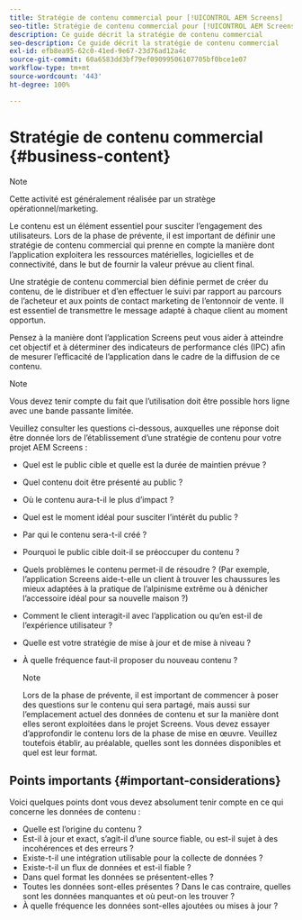 ```yaml
---
title: Stratégie de contenu commercial pour [!UICONTROL AEM Screens]
seo-title: Stratégie de contenu commercial pour [!UICONTROL AEM Screens]
description: Ce guide décrit la stratégie de contenu commercial
seo-description: Ce guide décrit la stratégie de contenu commercial
exl-id: efb8ea95-62c0-41ed-9e67-23d76ad12a4c
source-git-commit: 60a6583dd3bf79ef09099506107705bf0bce1e07
workflow-type: tm+mt
source-wordcount: '443'
ht-degree: 100%

---
```


# Stratégie de contenu commercial {#business-content}

>[!NOTE]
>
>Cette activité est généralement réalisée par un stratège opérationnel/marketing.

Le contenu est un élément essentiel pour susciter l’engagement des utilisateurs. Lors de la phase de prévente, il est important de définir une stratégie de contenu commercial qui prenne en compte la manière dont l’application exploitera les ressources matérielles, logicielles et de connectivité, dans le but de fournir la valeur prévue au client final.

Une stratégie de contenu commercial bien définie permet de créer du contenu, de le distribuer et d’en effectuer le suivi par rapport au parcours de l’acheteur et aux points de contact marketing de l’entonnoir de vente. Il est essentiel de transmettre le message adapté à chaque client au moment opportun.

Pensez à la manière dont l’application Screens peut vous aider à atteindre cet objectif et à déterminer des indicateurs de performance clés (IPC) afin de mesurer l’efficacité de l’application dans le cadre de la diffusion de ce contenu.

>[!NOTE]
>
>Vous devez tenir compte du fait que l’utilisation doit être possible hors ligne avec une bande passante limitée.

Veuillez consulter les questions ci-dessous, auxquelles une réponse doit être donnée lors de l’établissement d’une stratégie de contenu pour votre projet AEM Screens :

* Quel est le public cible et quelle est la durée de maintien prévue ?
* Quel contenu doit être présenté au public ?
* Où le contenu aura-t-il le plus d’impact ?
* Quel est le moment idéal pour susciter l’intérêt du public ?
* Par qui le contenu sera-t-il créé ?
* Pourquoi le public cible doit-il se préoccuper du contenu ?
* Quels problèmes le contenu permet-il de résoudre ? (Par exemple, l’application Screens aide-t-elle un client à trouver les chaussures les mieux adaptées à la pratique de l’alpinisme extrême ou à dénicher l’accessoire idéal pour sa nouvelle maison ?)
* Comment le client interagit-il avec l’application ou qu’en est-il de l’expérience utilisateur ?
* Quelle est votre stratégie de mise à jour et de mise à niveau ?
* À quelle fréquence faut-il proposer du nouveau contenu ?

   >[!NOTE]
   >
   >Lors de la phase de prévente, il est important de commencer à poser des questions sur le contenu qui sera partagé, mais aussi sur l’emplacement actuel des données de contenu et sur la manière dont elles seront exploitées dans le projet Screens. Vous devez essayer d’approfondir le contenu lors de la phase de mise en œuvre. Veuillez toutefois établir, au préalable, quelles sont les données disponibles et quel est leur format.

## Points importants {#important-considerations}

Voici quelques points dont vous devez absolument tenir compte en ce qui concerne les données de contenu :

* Quelle est l’origine du contenu ?
* Est-il à jour et exact, s’agit-il d’une source fiable, ou est-il sujet à des incohérences et des erreurs ?
* Existe-t-il une intégration utilisable pour la collecte de données ?
* Existe-t-il un flux de données et est-il fiable ?
* Dans quel format les données se présentent-elles ?
* Toutes les données sont-elles présentes ? Dans le cas contraire, quelles sont les données manquantes et où peut-on les trouver ?
* À quelle fréquence les données sont-elles ajoutées ou mises à jour ?
